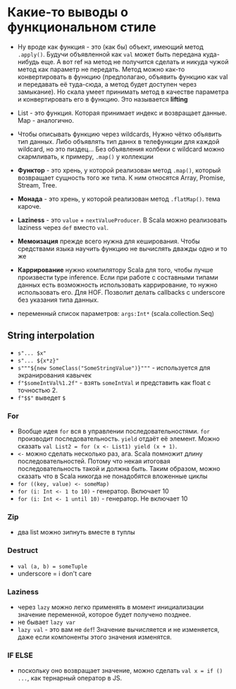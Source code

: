 # Какие-то выводы о функциональном стиле

- Ну вроде как функция - это (как бы) объект, имеющий метод `.apply()`. Будучи объявленной как `val` может быть передана куда-нибудь еще. А вот ref на метод не получится сделать и никуда чужой метод как параметр не передать. Метод можно как-то конвертировать в функцию (предполагаю, объявить функцию как val и передавать её туда-сюда, а метод будет доступен через замыкание). Но скала умеет принимать метод в качестве параметра и конвертировать его в функцию. Это называется **lifting**
- List - это функция. Которая принимает индекс и возвращает данные. Map - аналогично.
- Чтобы описывать функцию через wildcards, Нужно чётко объявить тип данных. Либо объявлять тип даннх в телефункции для каждой wildcard, но это пиздец... Без объявления колбеки с wildcard можно скармливать, к примеру, `.map()` у коллекции

- **Функтор** - это хрень, у которой реализован метод `.map()`, который возвращает сущность того же типа. К ним относятся Array, Promise, Stream, Tree.
- **Монада** - это хрень, у которой реализован метод `.flatMap()`. тема кароче.
- **Laziness** - это `value` + `nextValueProducer`. В Scala можно реализовать laziness через `def` вместо `val`.
- **Мемоизация** прежде всего нужна для кеширования. Чтобы средствами языка научить функцию не вычислять дважды одно и то же
- **Каррирование** нужно компилятору Scala для того, чтобы лучше произвести type inference. Если при работе с составными типами данных есть возможность использовать каррирование, то нужно использовать его. Для HOF. Позволит делать callbacks с underscore без указания типа данных.

- переменный список параметров: `args:Int*` (scala.collection.Seq)



## String interpolation

- `s"... $x"`
- `s"... ${x*z}"`
- `s"""${new SomeClass("SomeStringValue")}"""` - используется для экранирования кавычек
- `f"$someIntVal%1.2f"` - взять `someIntVal` и представить как float с точностью 2.
- `f"$$"` выведет `$`

### For

- Вообще идея `for` вся в управлении последовательностями. `for` производит последовательность. `yield` отдаёт её элемент. Можно сказать `val List2 = for (x <- List1) yield (x + 1)`.
- `<-` можно сделать несколько раз, ага. Scala помножит длину последовательностей. Потому что некая итоговая последовательность такой и должна быть. Таким образом, можно сказать что в Scala никогда не понадобятся вложенные циклы
- `for ((key, value) <- someMap)`
- `for (i: Int <- 1 to 10)` - генератор. Включает 10
- `for (i: Int <- 1 until 10)` - генератор. Не включает 10

### Zip

- два list можно зипнуть вместе в туплы

### Destruct

- `val (a, b) = someTuple`
- underscore = i don't care

### Laziness

- через `lazy` можно легко применять в момент инициализации значение переменной, которое будет получено позднее.
- не бывает `lazy var`
- `lazy val` - это вам не `def`! Значение вычисляется и не изменяется, даже если компоненты этого значения изменятся.

### IF ELSE

- поскольку оно возвращает значение, можно сделать `val x = if () ...`, как тернарный оператор в JS.